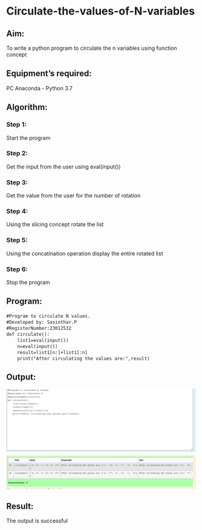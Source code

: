 # Circulate-the-values-of-N-variables
## Aim:
To write a python program to circulate the n variables using function concept
## Equipment’s required:
PC
Anaconda - Python 3.7
## Algorithm: 
### Step 1:
Start the program
### Step 2: 
Get the input from the user using eval(input())
### Step 3: 
Get the value from the user for the number of rotation
### Step 4: 
Using the slicing concept rotate the list
### Step 5: 
Using the concatination operation display the entire rotated list
### Step 6: 
Stop the program
## Program:
```
#Program to circulate N values.
#Developed by: Sasinthar.P
#RegisterNumber:23012532
def circulate():
    list1=eval(input())
    n=eval(input())
    result=list1[n:]+list1[:n]
    print("After circulating the values are:",result)
```
## Output:
![output](Circulateoutput.png)
## Result:
The output is successful
